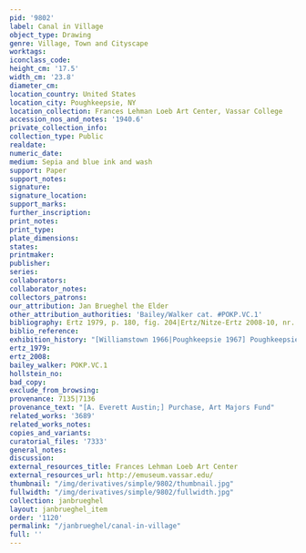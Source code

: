 ```yaml
---
pid: '9802'
label: Canal in Village
object_type: Drawing
genre: Village, Town and Cityscape
worktags:
iconclass_code:
height_cm: '17.5'
width_cm: '23.8'
diameter_cm:
location_country: United States
location_city: Poughkeepsie, NY
location_collection: Frances Lehman Loeb Art Center, Vassar College
accession_nos_and_notes: '1940.6'
private_collection_info:
collection_type: Public
realdate:
numeric_date:
medium: Sepia and blue ink and wash
support: Paper
support_notes:
signature:
signature_location:
support_marks:
further_inscription:
print_notes:
print_type:
plate_dimensions:
states:
printmaker:
publisher:
series:
collaborators:
collaborator_notes:
collectors_patrons:
our_attribution: Jan Brueghel the Elder
other_attribution_authorities: 'Bailey/Walker cat. #POKP.VC.1'
bibliography: Ertz 1979, p. 180, fig. 204|Ertz/Nitze-Ertz 2008-10, nr. 139, fig. 1
biblio_reference:
exhibition_history: "[Williamstown 1966|Poughkeepsie 1967] Poughkeepsie 1978"
ertz_1979:
ertz_2008:
bailey_walker: POKP.VC.1
hollstein_no:
bad_copy:
exclude_from_browsing:
provenance: 7135|7136
provenance_text: "[A. Everett Austin;] Purchase, Art Majors Fund"
related_works: '3689'
related_works_notes:
copies_and_variants:
curatorial_files: '7333'
general_notes:
discussion:
external_resources_title: Frances Lehman Loeb Art Center
external_resources_url: http://emuseum.vassar.edu/
thumbnail: "/img/derivatives/simple/9802/thumbnail.jpg"
fullwidth: "/img/derivatives/simple/9802/fullwidth.jpg"
collection: janbrueghel
layout: janbrueghel_item
order: '1120'
permalink: "/janbrueghel/canal-in-village"
full: ''
---
```

